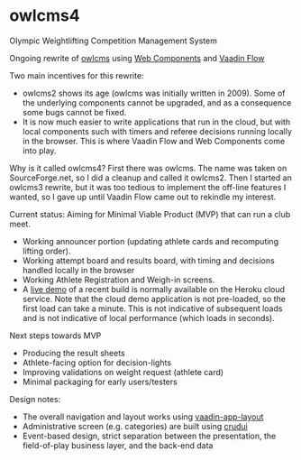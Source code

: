 # owlcms4
Olympic Weightlifting Competition Management System 

Ongoing rewrite of [owlcms](https://owlcms2.sourceforge.io/#!index.md) using [Web Components](https://www.webcomponents.org/introduction) and [Vaadin Flow](https://vaadin.com/flow)

Two main incentives for this rewrite:
- owlcms2 shows its age (owlcms was initially written in 2009). Some of the underlying components cannot be upgraded, and as a consequence some bugs
cannot be fixed.
- It is now much easier to write applications that run in the cloud, but with local components such with timers and referee decisions running locally in the browser.  This is where Vaadin Flow and Web Components come into play.

Why is it called owlcms4? First there was owlcms. The name was taken on SourceForge.net, so I did a cleanup and called it owlcms2. Then I started an owlcms3 rewrite, but it was too tedious to implement the off-line features I wanted, so I gave up until Vaadin Flow came out to rekindle my interest.

Current status: Aiming for Minimal Viable Product (MVP) that can run a club meet.
- Working announcer portion (updating athlete cards and recomputing lifting order).
- Working attempt board and results board, with timing and decisions handled locally in the browser
- Working Athlete Registration and Weigh-in screens.
- A [live demo](https://owlcms4.herokuapp.com) of a recent build is normally available on the Heroku cloud service. Note that the cloud demo application is not pre-loaded, so the first load can take a minute. This is not indicative of subsequent loads and is not indicative of local performance (which loads in seconds).

Next steps towards MVP
- Producing the result sheets
- Athlete-facing option for decision-lights
- Improving validations on weight request (athlete card)
- Minimal packaging for early users/testers

Design notes:
- The overall navigation and layout works using [vaadin-app-layout](https://github.com/appreciated/vaadin-app-layout)
- Administrative screen (e.g. categories) are built using [crudui](https://github.com/alejandro-du/crudui)
- Event-based design, strict separation between the presentation, the field-of-play business layer, and the back-end data
